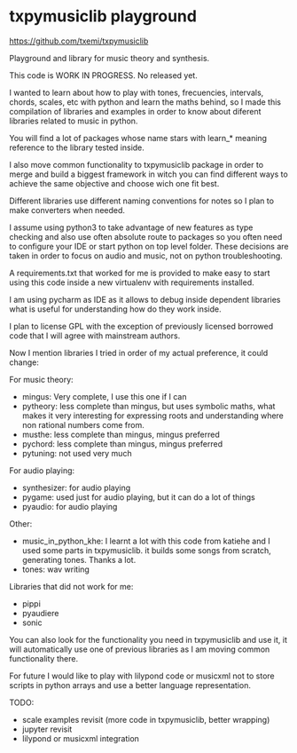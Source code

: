 # txpymusiclib playground

https://github.com/txemi/txpymusiclib

Playground and library for music theory and synthesis.

This code is WORK IN PROGRESS.  No released yet.

I wanted to learn about how to play with tones, frecuencies, intervals, chords, scales, etc with python and learn the maths behind, so I made this compilation of libraries and examples in order to know about diferent libraries related to music in python.

You will find a lot of packages whose name stars with learn_* meaning reference to the library tested inside.

I also move common functionality to txpymusiclib package in order to merge and build a biggest framework in witch you can find different ways to achieve the same objective and choose wich one fit best.

Different libraries use different naming conventions for notes so I plan to make converters when needed.

I assume using python3 to take advantage of new features as type checking and also use often absolute route to packages so you often need to configure your IDE or start python on top level folder. These decisions are taken in order to focus on audio and music, not on python troubleshooting.

A requirements.txt that worked for me is provided to make easy to start using this code inside a new virtualenv with requirements installed.

I am using pycharm as IDE as it allows to debug inside dependent libraries what is useful for understanding how do they work inside.

I plan to license GPL with the exception of previously licensed borrowed code that I will agree with mainstream authors.

Now I mention  libraries I tried in order of my actual preference, it could change:

For music theory:
- mingus: Very complete, I use this one if I can
- pytheory: less complete than mingus, but uses symbolic maths, what makes it very interesting for expressing roots and understanding where non rational numbers come from.
- musthe: less complete than mingus, mingus preferred
- pychord: less complete than mingus, mingus preferred
- pytuning: not used very much

For audio playing:  
- synthesizer: for audio playing
- pygame: used just for audio playing, but it can do a lot of things
- pyaudio: for audio playing

Other:
- music_in_python_khe: I learnt a lot with this code from katiehe and I used some parts in txpymusiclib. it builds some songs from scratch, generating tones. Thanks a lot.
- tones: wav writing

Libraries that did not work for me:
- pippi
- pyaudiere
- sonic

You can also look for the functionality you need in txpymusiclib and use it, it will automatically use one of previous libraries as I am moving common functionality there.

For future I would like to play with lilypond code or musicxml not to store scripts in python arrays and use a better language representation.

TODO: 
- scale examples revisit (more code in txpymusiclib, better wrapping)
- jupyter revisit
- lilypond or musicxml integration

